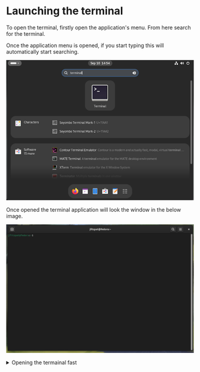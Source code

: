 # Launching the terminal

To open the terminal, firstly open the application's menu.
From here search for the terminal.

Once the application menu is opened, if you start typing this will automatically start searching.

![Searching to the terminal](img/launch-terminal.png)

Once opened the terminal application will look the window in the below image.

![Opened terminal window](img/opened-terminal.png)

<details>
  <summary>Opening the termainal fast</summary>
  As developer the termainl is a key tool in the tool belt, for this reason it helps when it can be opened fast.
  Many of Linux distribution configure a keyboard shortcut for this. 
  The standard shortcut is `CTRL + ALT + T`.
  If your dixtribution does not have this set, it will be helpfull to learn how to create your own shortcut.

</details>


